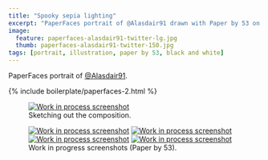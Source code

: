 ```yaml
---
title: "Spooky sepia lighting"
excerpt: "PaperFaces portrait of @Alasdair91 drawn with Paper by 53 on an iPad."
image: 
  feature: paperfaces-alasdair91-twitter-lg.jpg
  thumb: paperfaces-alasdair91-twitter-150.jpg
tags: [portrait, illustration, paper by 53, black and white]
---
```


PaperFaces portrait of [@Alasdair91](http://twitter.com/alasdair91).

{% include boilerplate/paperfaces-2.html %}

<figure>
	<a href="{{ site.url }}/images/paperfaces-alasdair91-process-1-lg.jpg"><img src="{{ site.url }}/images/paperfaces-alasdair91-process-1-750.jpg" alt="Work in process screenshot"></a>
	<figcaption>Sketching out the composition.</figcaption>
</figure>

<figure class="half">
	<a href="{{ site.url }}/images/paperfaces-alasdair91-process-2-lg.jpg"><img src="{{ site.url }}/images/paperfaces-alasdair91-process-2-600.jpg" alt="Work in process screenshot"></a>
	<a href="{{ site.url }}/images/paperfaces-alasdair91-process-3-lg.jpg"><img src="{{ site.url }}/images/paperfaces-alasdair91-process-3-600.jpg" alt="Work in process screenshot"></a>
	<a href="{{ site.url }}/images/paperfaces-alasdair91-process-4-lg.jpg"><img src="{{ site.url }}/images/paperfaces-alasdair91-process-4-600.jpg" alt="Work in process screenshot"></a>
	<a href="{{ site.url }}/images/paperfaces-alasdair91-process-5-lg.jpg"><img src="{{ site.url }}/images/paperfaces-alasdair91-process-5-600.jpg" alt="Work in process screenshot"></a>
	<figcaption>Work in progress screenshots (Paper by 53).</figcaption>
</figure>